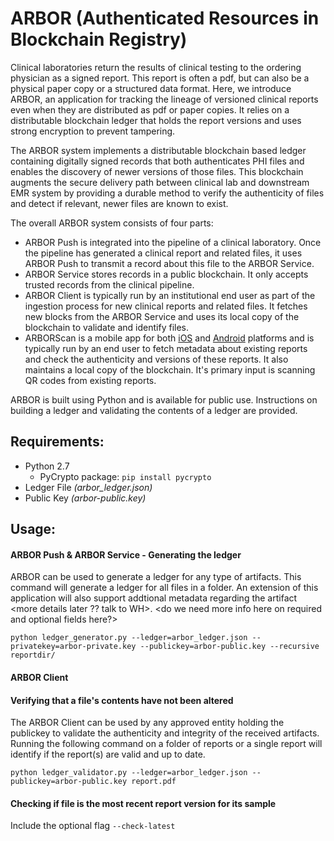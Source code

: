 # ARBOR (Authenticated Resources in Blockchain Registry)

Clinical laboratories return the results of clinical testing to the ordering physician as a signed report. This report is often a pdf, but can also be a physical paper copy or a structured data format. Here, we introduce ARBOR, an application for tracking the lineage of versioned clinical reports even when they are distributed as pdf or paper copies. It relies on a distributable blockchain ledger that holds the report versions and uses strong encryption to prevent tampering.

The ARBOR system implements a distributable blockchain based ledger containing  digitally signed records that both authenticates PHI files and enables the discovery of newer versions of those files. This blockchain augments the secure delivery path between clinical lab and downstream EMR system by providing a durable method to verify the authenticity of files and detect if relevant, newer files are known to exist. <Reference to paper>

The overall ARBOR system consists of four parts:
- ARBOR Push is integrated into the pipeline of a clinical laboratory. Once the pipeline has generated a clinical report and related files, it uses ARBOR Push to transmit a record about this file to the ARBOR Service.
- ARBOR Service stores records in a public blockchain. It only accepts trusted records from the clinical pipeline.
- ARBOR Client is typically run by an institutional end user as part of the ingestion process for new clinical reports and related files. It fetches new blocks from the ARBOR Service and uses its local copy of the blockchain to validate and identify files.
- ARBORScan  is a mobile app for both <a href='https://goo.gl/QZXpqg' target="_blank">iOS</a> and <a href='https://goo.gl/QZXpqg' target="_blank">Android</a> platforms and is typically run by an end user to fetch metadata about existing reports and check the authenticity and versions of these reports. It also maintains a local copy of the blockchain. It's primary input is scanning QR codes from existing reports. 

ARBOR is built using Python and is available for public use. Instructions on  building a ledger and validating the contents of a ledger are provided. 

## Requirements:
- Python 2.7
  - PyCrypto package: `pip install pycrypto` 
- Ledger File *(arbor_ledger.json)*
- Public Key *(arbor-public.key)*

## Usage:

#### ARBOR Push & ARBOR Service - Generating the ledger 
ARBOR can be used to generate a ledger for any type of artifacts. This command will generate a ledger for all files in a folder. An extension of this application will also support addtional metadata regarding the artifact <more details later ?? talk to WH>. 
<do we need more info here on required and optional fields here?>

`python ledger_generator.py --ledger=arbor_ledger.json --privatekey=arbor-private.key --publickey=arbor-public.key --recursive reportdir/`

#### ARBOR Client
#### Verifying that a file's contents have not been altered  
The ARBOR Client can be used by any approved entity holding the publickey to validate the authenticity and integrity of the received artifacts. Running the following command on a folder of reports or a single report will identify if the report(s) are valid and up to date.

`python ledger_validator.py --ledger=arbor_ledger.json --publickey=arbor-public.key report.pdf`

#### Checking if file is the most recent report version for its sample
Include the optional flag `--check-latest`
